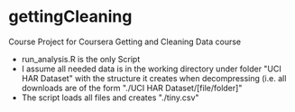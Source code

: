 gettingCleaning
===============

Course Project for Coursera Getting and Cleaning Data course


* run_analysis.R is the only Script
* I assume all needed data is in the working directory under folder "UCI HAR Dataset" with the structure it creates when decompressing (i.e. all downloads are of the form "./UCI HAR Dataset/[file/folder]"
* The script loads all files and creates "./tiny.csv"
